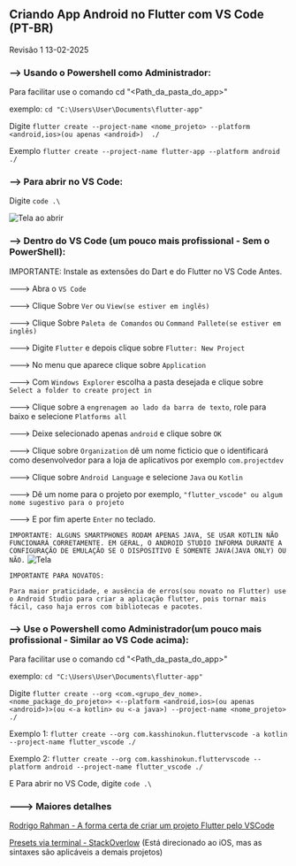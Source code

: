 ## Criando App Android no Flutter com VS Code (PT-BR)
Revisão 1 13-02-2025 

### --> Usando o Powershell como Administrador:
Para facilitar use o comando cd "<Path_da_pasta_do_app>"

exemplo: ```cd "C:\Users\User\Documents\flutter-app"```

Digite ```flutter create --project-name <nome_projeto> --platform <android,ios>(ou apenas <android>)  ./```

Exemplo ```flutter create --project-name flutter-app --platform android  ./```

### --> Para abrir no VS Code:

Digite ```code .\```

![Tela ao abrir](https://github.com/kasshinokun/Q1_Q2_2025_Public/blob/main/Flutther_Dart_Android/Tela%20VS%20Code.jpg)

### --> Dentro do VS Code (um pouco mais profissional - Sem o PowerShell):

IMPORTANTE: Instale as extensões do Dart e do Flutter no VS Code Antes.

---> Abra o ```VS Code```

---> Clique Sobre ```Ver``` ou ```View(se estiver em inglês)```

---> Clique Sobre ```Paleta de Comandos``` ou ```Command Pallete(se estiver em inglês)```

---> Digite ```Flutter``` e depois clique sobre ```Flutter: New Project```

---> No menu que aparece clique sobre ```Application```

---> Com ```Windows Explorer``` escolha a pasta desejada e clique sobre ```Select a folder to create project in```

---> Clique sobre a ```engrenagem ao lado da barra de texto```, role para baixo e selecione ```Platforms all```

---> Deixe selecionado apenas ```android``` e clique sobre ```OK```

---> Clique sobre ```Organization``` dê um nome ficticio que o identificará como desenvolvedor para a loja de aplicativos por exemplo ```com.projectdev```

---> Clique sobre ```Android Language``` e selecione ```Java``` ou ```Kotlin```

---> Dê um nome para o projeto por exemplo, ```"flutter_vscode" ou algum nome sugestivo para o projeto```

---> E por fim aperte ```Enter``` no teclado.

```IMPORTANTE: ALGUNS SMARTPHONES RODAM APENAS JAVA, SE USAR KOTLIN NÃO FUNCIONARÁ CORRETAMENTE. EM GERAL, O ANDROID STUDIO INFORMA DURANTE A CONFIGURAÇÃO DE EMULAÇÃO SE O DISPOSITIVO É SOMENTE JAVA(JAVA ONLY) OU NÃO.```
![Tela](https://github.com/kasshinokun/Q1_Q2_2025_Public/blob/main/Flutther_Dart_Android/emul_and.jpg)

```IMPORTANTE PARA NOVATOS:```

```Para maior praticidade, e ausência de erros(sou novato no Flutter) use o Android Studio para criar a aplicação flutter, pois tornar mais fácil, caso haja erros com bibliotecas e pacotes.```

### --> Use o Powershell como Administrador(um pouco mais profissional - Similar ao VS Code acima):

Para facilitar use o comando cd "<Path_da_pasta_do_app>"

exemplo: ```cd "C:\Users\User\Documents\flutter-app"```

Digite ```flutter create --org <com.<grupo_dev_nome>.<nome_package_do_projeto>> <--platform <android,ios>(ou apenas <android>)>(ou <-a kotlin> ou <-a java>) --project-name <nome_projeto> ./```

Exemplo 1: ```flutter create --org com.kasshinokun.fluttervscode -a kotlin --project-name flutter_vscode ./```

Exemplo 2: ```flutter create --org com.kasshinokun.fluttervscode --platform android --project-name flutter_vscode ./```

E Para abrir no VS Code, digite ```code .\```

### ---> Maiores detalhes

[Rodrigo Rahman - A forma certa de criar um projeto Flutter pelo VSCode](https://www.youtube.com/watch?v=AI_QZ-LEh1I)

[Presets via terminal - StackOverlow](https://stackoverflow.com/questions/49047411/flutter-how-to-create-a-new-project)
(Está direcionado ao iOS, mas as sintaxes são aplicáveis a demais projetos)
